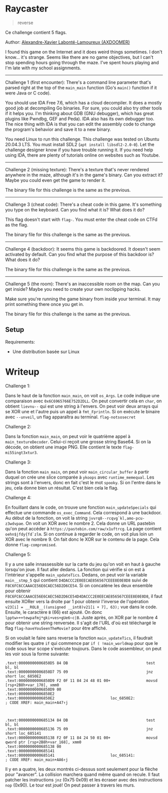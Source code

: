 # Raycaster

> reverse

Ce challenge contient 5 flags.

Author: [Alexandre-Xavier Labonté-Lamoureux (AXDOOMER)](https://github.com/axdoomer)

I found this game on the Internet and it does weird things sometimes. I don't know... it's strange. Seems like there are no game objectives, but I can't stop spending hours going through the maze. I've spent hours playing and I'm late with my school assignments.

--------------

Challenge 1 (first encounter): There's a command line parameter that's parsed right at the top of the `main_main` function (Go's `main()` function if it were Java or C code). 

You should use IDA Free 7.6, which has a cloud decompiler. It does a mostly good job at decompiling Go binaries. For sure, you could also try other tools if it helps you. I'm thinking about GDB (GNU debugger), which has great plugins like Pwndbg, GEF and Peda). IDA also has its own debugger too. The nice thing with IDA is that you can edit the assembly code to change the program's behavior and save it to a new binary.

You need Linux to run this challenge. This challenge was tested on Ubuntu 20.04.3 LTS. You must install SDL2 (`apt install libsdl2-2.0-0`). Let the challenge designer know if you have trouble running it. If you need help using IDA, there are plenty of tutorials online on websites such as Youtube.

--------------

Challenge 2 (missing texture): There's a texture that's never rendered anywhere in the maze, although it's in the game's binary. Can you extract it? Maybe you could even get the game to render it.

The binary file for this challenge is the same as the previous. 

--------------

Challenge 3 (cheat code): There's a cheat code in this game. It's something you type on the keyboard. Can you find what it is? What does it do?

This flag doesn't start with `flag-`. You must enter the cheat code on CTFd as the flag.

The binary file for this challenge is the same as the previous. 

--------------

Challenge 4 (backdoor): It seems this game is backdoored. It doesn't seem activated by default. Can you find what the purpose of this backdoor is? What does it do?

The binary file for this challenge is the same as the previous. 

--------------

Challenge 5 (the room): There's an inaccessible room on the map. Can you get inside? Maybe you need to create your own noclipping hacks. 

Make sure you're running the game binary from inside your terminal. It may print something there once you get in.

The binary file for this challenge is the same as the previous. 

## Setup

Requirements:
- Une distribution basée sur Linux

# Writeup

Challenge 1:

Dans le haut de la fonction `main_main`, on voit `os_Args`. Le code indique une comparaison avec `0x6C6965766E752D2DLL`. On peut convertir cela en `char`, on obtient `lievnu--` qui est une string à l'envers. On peut voir deux arrays qui se XOR une et l'autre puis un appel à `fmt_Fprintln`. Si on exécute le binaire avec `--unveil`, un flag apparaîtra au terminal. `flag-notsosecret`

Challenge 2:

Dans la fonction `main_main`, on peut voir le quatrième appel à `main_textureDecoder`. Celui-ci reçoit une grosse string Base64. Si on la décode, on obtient une image PNG. Elle contient le texte `flag-mi55ingt3xtur3`. 

Challenge 3:

Dans la fonction `main_main`, on peut voir `main_circular_buffer` à partir duquel on crée une slice comparée à `ykoops` avec `runtime_memequal`. Les strings sont à l'envers, donc en fait c'est le mot `spooky`. Si on l'entre dans le jeu, cela donne bien un résultat. C'est bien cela le flag. 

Challenge 4:

En fouillant dans le code, on trouve une fonction `main_updateSpecials` qui effectue une commande `os_exec_Command`. Cela correspond à une backdoor. Au début de la fonction, on voit la string ``jvvrq8--rcqvg`kl,amo-pcu-z3wdvpae``. On voit un XOR avec le nombre 2. Cela donne un URL pastebin qu'on peut accéder à `https://pastebin.com/raw/x1uftrcg`. La page contient ``oehn$jfdy{fd`zlm``. Si on continue à regarder le code, on voit plus loin un XOR avec le nombre 9. On fait donc le XOR sur le contenu de la page. Cela donne `flag-compromised`. 

Challenge 5:

Il y a une salle innassessible sur la carte du jeu qu'on voit en haut à gauche lorsqu'on joue. Il faut aller dedans. La fonction qui vérifie si on est à l'intérieur s'appelle `main_updateTics`. Dedans, on peut voir la variable `main__stmp_5` qui contient `D4DACCC2E0EECAE856567CEEE8E0E0D8` suivi de `F8C6FC6CCAAACE56E6CAEC56D2D6CE54`. Si on concatène les deux ensemble pour obtenir `F8C6FC6CCAAACE56E6CAEC56D2D6CE54D4DACCC2E0EECAE856567CEEE8E0E0D8`, il faut ensuite XORer vers la droite par 1 pour obtenir l'inverse de l'opération `v23[i] = __ROL8__((unsigned __int8)v21[i + 7], 63);` vue dans le code. Ensuite, le caractère `B` (66) est ajouté. On donc `lpptw>++tewpafmj*gki+ves+gUe6~c|B`. Juste après, on XOR par le nombre 4 pour obtenir une string renversée. Il s'agit de l'URL d'où est téléchargé le flag `flag-haveYouSeenTheMovie?` pour être affiché. 

Si on voulait le faire sans reverse la fonction `main_updateTics`, il faudrait modifier les quatre `if` qui commence par `if ( !main_worldmap` pour que le code sous leur scope s'exécute toujours. Dans le code assembleur, on peut les voir sous la forme suivante: 

```
.text:00000000006850D5 84 DB                                   test    bl, bl
.text:00000000006850D7 75 09                                   jnz     short loc_6850E2
.text:00000000006850D9 F2 0F 11 84 24 48 01 00+                movsd   [rsp+2B8h+var_170], xmm0
.text:00000000006850D9 00
.text:00000000006850E2
.text:00000000006850E2                         loc_6850E2:                             ; CODE XREF: main_main+A47↑j



.text:0000000000685134 84 DB                                   test    bl, bl
.text:0000000000685136 75 09                                   jnz     short loc_685141
.text:0000000000685138 F2 0F 11 84 24 50 01 00+                movsd   qword ptr [rsp+2B8h+var_168], xmm0
.text:0000000000685138 00
.text:0000000000685141
.text:0000000000685141                         loc_685141:                             ; CODE XREF: main_main+AA6↑j
```

Il y en a quatre, les deux montrés ci-dessus sont seulement pour la flèche pour "avancer". La collision marchera quand même quand on recule. Il faut patcher les instructions `jnz` (0x75 0x09) et les écraser avec des instructions `nop` (0x90). Le tour est joué! On peut passer à travers les murs.


